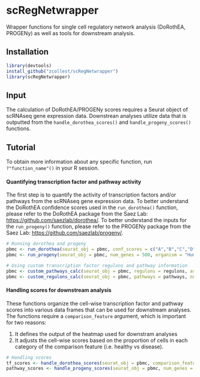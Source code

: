# scRegNetwrapper
Wrapper functions for single cell regulatory network analysis (DoRothEA, PROGENy) as well as tools for downstream analysis.

## Installation
 ```R 
library(devtools)
install_github("zcollest/scRegNetwrapper")
library(scRegNetwrapper)
```

## Input 
The calculation of DoRothEA/PROGENy scores requires a Seurat object of scRNAseq gene expression data. Downstrean analyses utilize data that is outputted from the `handle_dorothea_scores()` and `handle_progeny_scores()` functions. 

## Tutorial

To obtain more information about any specific function, run `?"function_name"()` in your R session.

#### Quantifying transcription factor and pathway activity
The first step is to quantify the activity of transcription factors and/or pathways from the scRNAseq gene expression data. To better understand the DoRothEA confidence scores used in the `run_dorothea()` function, please refer to the DoRothEA package from the Saez Lab: https://github.com/saezlab/dorothea/. To better understand the inputs for the `run_progeny()` function, please refer to the PROGENy package from the Saez Lab: https://github.com/saezlab/progeny/. 

```R
# Running dorothea and progeny
pbmc <- run_dorothea(seurat_obj = pbmc, conf_scores = c("A","B","C","D"), cores = 16)
pbmc <- run_progeny(seurat_obj = pbmc, num_genes = 500, organism = "Human")

# Using custom transcription factor regulons and pathway information 
pbmc <- custom_pathways_calc(seurat_obj = pbmc, regulons = regulons, assay_name = "custom_regulon_scores")
pbmc <- custom_regulons_calc(seurat_obj = pbmc, pathways = pathways, num_genes = 100, organism = "Human", assay_name = "custom_pathway_scores") 
```
#### Handling scores for downstream analysis
These functions organize the cell-wise transcription factor and pathway scores into various data frames that can be used for downstream analyses. The functions require a `comparison_feature` argument, which is important for two reasons: <br>
1. It defines the output of the heatmap used for downstram analyses
2. It adjusts the cell-wise scores based on the proportion of cells in each category of the comparison feature (i.e. healthy vs disease).
```R
# Handling scores 
tf_scores <- handle_dorothea_scores(seurat_obj = pbmc, comparison_feature = pbmc@meta.data$indication, topTFs = 30)
pathway_scores <- handle_progeny_scores(seurat_obj = pbmc, num_genes = 500, organism = "Human")

```
